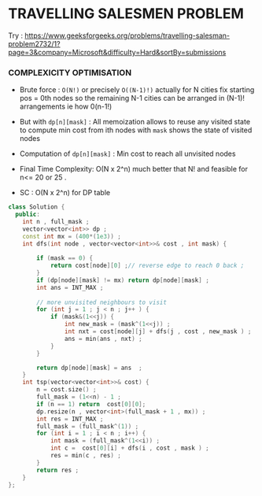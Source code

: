# TRAVELLING SALESMEN PROBLEM 

Try : https://www.geeksforgeeks.org/problems/travelling-salesman-problem2732/1?page=3&company=Microsoft&difficulty=Hard&sortBy=submissions
### COMPLEXICITY OPTIMISATION 
- Brute force : `O(N!)` or precisely `O((N-1)!)`  actually for N cities fix starting pos = 0th nodes so the remaining N-1 cities can be arranged in (N-1)! arrangements ie how 0(n-1!)

- But with `dp[n][mask]` : All memoization allows to reuse any visited state to compute min cost from ith nodes with `mask` shows the state of visited nodes
- Computation of `dp[n][mask]`  : Min cost to reach all unvisited nodes

- Final Time Complexity: O(N x 2^n) much better that N! and feasible for n<= 20 or 25 .
- SC : O(N x 2^n) for DP table 
```cpp
class Solution {
  public:
    int n , full_mask ;
    vector<vector<int>> dp ;
    const int mx = (400*(1e3)) ;
    int dfs(int node , vector<vector<int>>& cost , int mask) {
        
        if (mask == 0) {
            return cost[node][0] ;// reverse edge to reach 0 back ;
        } 
        if (dp[node][mask] != mx) return dp[node][mask] ;
        int ans = INT_MAX ;
        
        // more unvisited neighbours to visit
        for (int j = 1 ; j < n ; j++ ) {
            if (mask&(1<<j)) {
                int new_mask = (mask^(1<<j)) ;
                int nxt = cost[node][j] + dfs(j , cost , new_mask ) ;
                ans = min(ans , nxt) ;
            }
        }

        return dp[node][mask] = ans  ;
    }
    int tsp(vector<vector<int>>& cost) {
        n = cost.size() ;
        full_mask = (1<<n) - 1 ;
        if (n == 1) return  cost[0][0];
        dp.resize(n , vector<int>(full_mask + 1 , mx)) ;
        int res = INT_MAX ;
        full_mask = (full_mask^(1)) ;
        for (int i = 1 ; i < n ; i++) {
            int mask = (full_mask^(1<<i)) ;
            int c =  cost[0][i] + dfs(i , cost , mask ) ;
            res = min(c , res) ;
        }
        return res ;
    }
};
```
